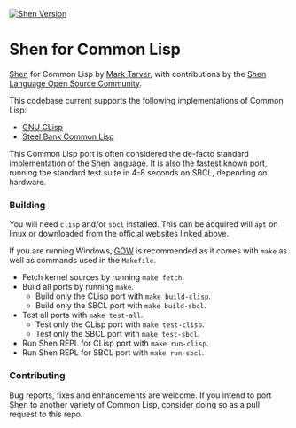 [![Shen Version](https://img.shields.io/badge/shen-20.0-blue.svg)](https://github.com/Shen-Language)

# Shen for Common Lisp

[Shen](http://www.shenlanguage.org) for Common Lisp by [Mark Tarver](http://marktarver.com/), with contributions by the [Shen Language Open Source Community](https://github.com/Shen-Language).

This codebase current supports the following implementations of Common Lisp:

  * [GNU CLisp](http://www.clisp.org/)
  * [Steel Bank Common Lisp](http://www.sbcl.org/)

This Common Lisp port is often considered the de-facto standard implementation of the Shen language. It is also the fastest known port, running the standard test suite in 4-8 seconds on SBCL, depending on hardware.

### Building

You will need `clisp` and/or `sbcl` installed. This can be acquired will `apt` on linux or downloaded from the official websites linked above.

If you are running Windows, [GOW](https://github.com/bmatzelle/gow) is recommended as it comes with `make` as well as commands used in the `Makefile`.

  * Fetch kernel sources by running `make fetch`.
  * Build all ports by running `make`.
    * Build only the CLisp port with `make build-clisp`.
    * Build only the SBCL port with `make build-sbcl`.
  * Test all ports with `make test-all`.
    * Test only the CLisp port with `make test-clisp`.
    * Test only the SBCL port with `make test-sbcl`.
  * Run Shen REPL for CLisp port with `make run-clisp`.
  * Run Shen REPL for SBCL port with `make run-sbcl`.

### Contributing

Bug reports, fixes and enhancements are welcome. If you intend to port Shen to another variety of Common Lisp, consider doing so as a pull request to this repo.

